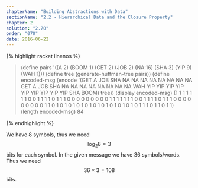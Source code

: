```yaml
---
chapterName: "Building Abstractions with Data"
sectionName: "2.2 - Hierarchical Data and the Closure Property"
chapter: 2
solution: "2.70"
order: "070"
date: 2016-06-22
---
```


{% highlight racket linenos %}
> (define pairs '((A 2) (BOOM 1) (GET 2) (JOB 2) (NA 16) (SHA 3) (YIP 9) (WAH 1)))
>  (define tree (generate-huffman-tree pairs))
> (define encoded-msg (encode '(GET A JOB SHA NA NA NA NA NA NA NA NA GET A JOB SHA NA NA NA NA NA NA NA NA WAH YIP YIP YIP YIP YIP YIP YIP YIP YIP SHA BOOM) tree))
> (display encoded-msg)
(1 1 1 1 1 1 1 0 0 1 1 1 1 0 1 1 1 0 0 0 0 0 0 0 0 0 1 1 1 1 1 1 1 0 0 1 1 1 1 0 1 1 1 0 0 0 0 0 0 0 0 0 1 1 0 1 0 1 0 1 0 1 0 1 0 1 0 1 0 1 0 1 0 1 0 1 1 1 0 1 1 0 1 1)
> (length encoded-msg)
84
> 
{% endhighlight %}

We have 8 symbols, thus we need $$ {\log}_2 8 = 3 $$ bits for each symbol. In the given message we have 36 symbols/words. Thus we need $$ 36 \times 3 = 108 $$ bits. 